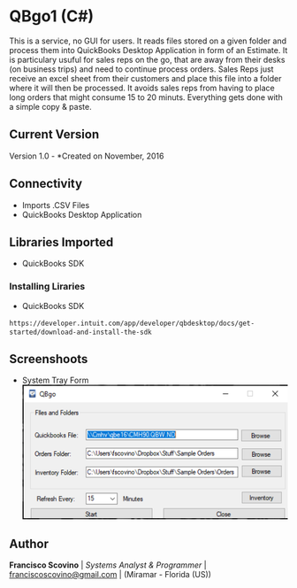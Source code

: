 
# QBgo1 (C#)

This is a service, no GUI for users. It reads files stored on a given folder and process them into QuickBooks Desktop Application in form of an Estimate. It is particulary usuful for sales reps on the go, that are away from their desks (on business trips) and need to continue process orders. Sales Reps just receive an excel sheet from their customers and place this file into a folder where it will then be processed. It avoids sales reps from having to place long orders that might consume 15 to 20 minuts. Everything gets done with a simple copy & paste.


## Current Version
Version 1.0 - *Created on November, 2016

## Connectivity

* Imports .CSV Files
* QuickBooks Desktop Application

## Libraries Imported

* QuickBooks SDK

### Installing Liraries

* QuickBooks SDK
```
https://developer.intuit.com/app/developer/qbdesktop/docs/get-started/download-and-install-the-sdk
```

## Screenshoots
* System Tray Form
![Screenshoot](https://github.com/fscovino/QBgo/blob/master/QBgo_image.png)


## Author

**Francisco Scovino** | *Systems Analyst & Programmer* | [franciscoscovino@gmail.com](mailto:franciscoscovino@gmail.com) | (Miramar - Florida (US))
